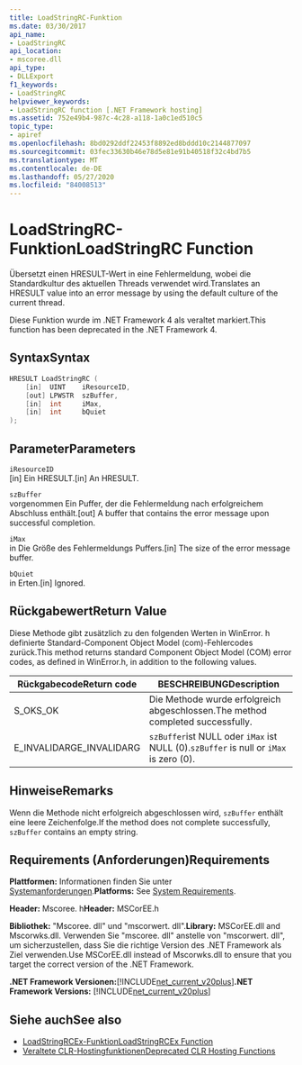 ```yaml
---
title: LoadStringRC-Funktion
ms.date: 03/30/2017
api_name:
- LoadStringRC
api_location:
- mscoree.dll
api_type:
- DLLExport
f1_keywords:
- LoadStringRC
helpviewer_keywords:
- LoadStringRC function [.NET Framework hosting]
ms.assetid: 752e49b4-987c-4c28-a118-1a0c1ed510c5
topic_type:
- apiref
ms.openlocfilehash: 8bd0292ddf22453f8892ed8bddd10c2144877097
ms.sourcegitcommit: 03fec33630b46e78d5e81e91b40518f32c4bd7b5
ms.translationtype: MT
ms.contentlocale: de-DE
ms.lasthandoff: 05/27/2020
ms.locfileid: "84008513"
---
```

# <a name="loadstringrc-function"></a><span data-ttu-id="b82f5-102">LoadStringRC-Funktion</span><span class="sxs-lookup"><span data-stu-id="b82f5-102">LoadStringRC Function</span></span>
<span data-ttu-id="b82f5-103">Übersetzt einen HRESULT-Wert in eine Fehlermeldung, wobei die Standardkultur des aktuellen Threads verwendet wird.</span><span class="sxs-lookup"><span data-stu-id="b82f5-103">Translates an HRESULT value into an error message by using the default culture of the current thread.</span></span>  
  
 <span data-ttu-id="b82f5-104">Diese Funktion wurde im .NET Framework 4 als veraltet markiert.</span><span class="sxs-lookup"><span data-stu-id="b82f5-104">This function has been deprecated in the .NET Framework 4.</span></span>  
  
## <a name="syntax"></a><span data-ttu-id="b82f5-105">Syntax</span><span class="sxs-lookup"><span data-stu-id="b82f5-105">Syntax</span></span>  
  
```cpp  
HRESULT LoadStringRC (  
    [in]  UINT    iResourceID,
    [out] LPWSTR  szBuffer,
    [in]  int     iMax,
    [in]  int     bQuiet  
);  
```  
  
## <a name="parameters"></a><span data-ttu-id="b82f5-106">Parameter</span><span class="sxs-lookup"><span data-stu-id="b82f5-106">Parameters</span></span>  
 `iResourceID`  
 <span data-ttu-id="b82f5-107">[in] Ein HRESULT.</span><span class="sxs-lookup"><span data-stu-id="b82f5-107">[in] An HRESULT.</span></span>  
  
 `szBuffer`  
 <span data-ttu-id="b82f5-108">vorgenommen Ein Puffer, der die Fehlermeldung nach erfolgreichem Abschluss enthält.</span><span class="sxs-lookup"><span data-stu-id="b82f5-108">[out] A buffer that contains the error message upon successful completion.</span></span>  
  
 `iMax`  
 <span data-ttu-id="b82f5-109">in Die Größe des Fehlermeldungs Puffers.</span><span class="sxs-lookup"><span data-stu-id="b82f5-109">[in] The size of the error message buffer.</span></span>  
  
 `bQuiet`  
 <span data-ttu-id="b82f5-110">in Erten.</span><span class="sxs-lookup"><span data-stu-id="b82f5-110">[in] Ignored.</span></span>  
  
## <a name="return-value"></a><span data-ttu-id="b82f5-111">Rückgabewert</span><span class="sxs-lookup"><span data-stu-id="b82f5-111">Return Value</span></span>  
 <span data-ttu-id="b82f5-112">Diese Methode gibt zusätzlich zu den folgenden Werten in WinError. h definierte Standard-Component Object Model (com)-Fehlercodes zurück.</span><span class="sxs-lookup"><span data-stu-id="b82f5-112">This method returns standard Component Object Model (COM) error codes, as defined in WinError.h, in addition to the following values.</span></span>  
  
|<span data-ttu-id="b82f5-113">Rückgabecode</span><span class="sxs-lookup"><span data-stu-id="b82f5-113">Return code</span></span>|<span data-ttu-id="b82f5-114">BESCHREIBUNG</span><span class="sxs-lookup"><span data-stu-id="b82f5-114">Description</span></span>|  
|-----------------|-----------------|  
|<span data-ttu-id="b82f5-115">S_OK</span><span class="sxs-lookup"><span data-stu-id="b82f5-115">S_OK</span></span>|<span data-ttu-id="b82f5-116">Die Methode wurde erfolgreich abgeschlossen.</span><span class="sxs-lookup"><span data-stu-id="b82f5-116">The method completed successfully.</span></span>|  
|<span data-ttu-id="b82f5-117">E_INVALIDARG</span><span class="sxs-lookup"><span data-stu-id="b82f5-117">E_INVALIDARG</span></span>|<span data-ttu-id="b82f5-118">`szBuffer`ist NULL oder `iMax` ist NULL (0).</span><span class="sxs-lookup"><span data-stu-id="b82f5-118">`szBuffer` is null or `iMax` is zero (0).</span></span>|  
  
## <a name="remarks"></a><span data-ttu-id="b82f5-119">Hinweise</span><span class="sxs-lookup"><span data-stu-id="b82f5-119">Remarks</span></span>  
 <span data-ttu-id="b82f5-120">Wenn die Methode nicht erfolgreich abgeschlossen wird, `szBuffer` enthält eine leere Zeichenfolge.</span><span class="sxs-lookup"><span data-stu-id="b82f5-120">If the method does not complete successfully, `szBuffer` contains an empty string.</span></span>  
  
## <a name="requirements"></a><span data-ttu-id="b82f5-121">Requirements (Anforderungen)</span><span class="sxs-lookup"><span data-stu-id="b82f5-121">Requirements</span></span>  
 <span data-ttu-id="b82f5-122">**Plattformen:** Informationen finden Sie unter [Systemanforderungen](../../get-started/system-requirements.md).</span><span class="sxs-lookup"><span data-stu-id="b82f5-122">**Platforms:** See [System Requirements](../../get-started/system-requirements.md).</span></span>  
  
 <span data-ttu-id="b82f5-123">**Header:** Mscoree. h</span><span class="sxs-lookup"><span data-stu-id="b82f5-123">**Header:** MSCorEE.h</span></span>  
  
 <span data-ttu-id="b82f5-124">**Bibliothek:** "Mscoree. dll" und "mscorwert. dll".</span><span class="sxs-lookup"><span data-stu-id="b82f5-124">**Library:** MSCorEE.dll and Mscorwks.dll.</span></span> <span data-ttu-id="b82f5-125">Verwenden Sie "mscoree. dll" anstelle von "mscorwert. dll", um sicherzustellen, dass Sie die richtige Version des .NET Framework als Ziel verwenden.</span><span class="sxs-lookup"><span data-stu-id="b82f5-125">Use MSCorEE.dll instead of Mscorwks.dll to ensure that you target the correct version of the .NET Framework.</span></span>  
  
 <span data-ttu-id="b82f5-126">**.NET Framework Versionen:**[!INCLUDE[net_current_v20plus](../../../../includes/net-current-v20plus-md.md)]</span><span class="sxs-lookup"><span data-stu-id="b82f5-126">**.NET Framework Versions:** [!INCLUDE[net_current_v20plus](../../../../includes/net-current-v20plus-md.md)]</span></span>  
  
## <a name="see-also"></a><span data-ttu-id="b82f5-127">Siehe auch</span><span class="sxs-lookup"><span data-stu-id="b82f5-127">See also</span></span>

- [<span data-ttu-id="b82f5-128">LoadStringRCEx-Funktion</span><span class="sxs-lookup"><span data-stu-id="b82f5-128">LoadStringRCEx Function</span></span>](loadstringrcex-function.md)
- [<span data-ttu-id="b82f5-129">Veraltete CLR-Hostingfunktionen</span><span class="sxs-lookup"><span data-stu-id="b82f5-129">Deprecated CLR Hosting Functions</span></span>](deprecated-clr-hosting-functions.md)
